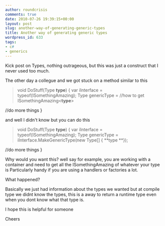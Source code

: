 ```yaml
---
author: roundcrisis
comments: true
date: 2010-07-26 19:39:15+00:00
layout: post
slug: another-way-of-generating-generic-types
title: Another way of generating generic types
wordpress_id: 633
tags:
- c#
- generics
---
```


Kick post on Types, nothing outrageous, but this was just a construct that I never used too much.

The other day a collegue and we got stuck on a method similar to this


> void DoStuff(Type **type**)
{
var iInterface = typeof(ISomethingAmazing);
Type genericType = //how to get ISomethingAmazing<**type**>

//do more things
}


and well I didn't know but you can do this


> void DoStuff(Type **type**)
{
var iInterface = typeof(ISomethingAmazing);
Type genericType = iInterface.MakeGenericType(new Type[] { **type **});

//do more things
}


Why would you want this?
well say for example, you are working with a container and need to get all the ISomethingAmazing of whatever your type is
Particularly handy if you are using a handlers or factories a lot.

What happened?

Basically we just had information about the types we wanted but at compile type we didnt know the types, this is a away to return a runtime type even when you dont know what that type is.

I hope this is helpful for someone

Cheers
